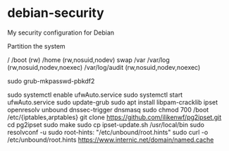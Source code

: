 # debian-security
My security configuration for Debian

Partition the system

/
/boot (rw)
/home (rw,nosuid,nodev)
swap
/var
/var/log (rw,nosuid,nodev,noexec)
/var/log/audit (rw,nosuid,nodev,noexec)

sudo grub-mkpasswd-pbkdf2

sudo systemctl enable ufwAuto.service
sudo systemctl start ufwAuto.service
sudo update-grub
sudo apt install libpam-cracklib ipset openresolv unbound dnssec-trigger dnsmasq
sudo chmod 700 /boot /etc/{iptables,arptables}
git clone https://github.com/ilikenwf/pg2ipset.git
cd pg2ipset
sudo make
sudo cp ipset-update.sh /usr/local/bin
sudo resolvconf -u
sudo root-hints: "/etc/unbound/root.hints"
sudo curl -o /etc/unbound/root.hints https://www.internic.net/domain/named.cache
